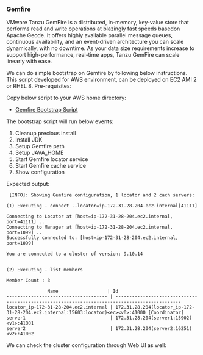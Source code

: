 
### Gemfire
VMware Tanzu GemFire is a distributed, in-memory, key-value store that performs read and write operations at blazingly fast speeds basedon Apache Geode. It offers highly available parallel message queues, continuous availability, and an event-driven architecture you can scale dynamically, with no downtime. As your data size requirements increase to support high-performance, real-time apps, Tanzu GemFire can scale linearly with ease.

We can do  simple bootstrap on Gemfire by following below instructions. This script developed for AWS environment, can be deployed on EC2 AMI 2 or RHEL 8.
Pre-requisites:


Copy below script to your AWS home directory:
  - [Gemfire Bootstrap Script](gemfireBootstrap.sh)

The bootstrap script will run below events:
1. Cleanup precious install
2. Install JDK
3. Setup Gemfire path
4. Setup JAVA_HOME
5. Start Gemfire locator service
6. Start Gemfire cache service
7. Show configuration


Expected output:

```
 [INFO]: Showing Gemfire configuration, 1 locator and 2 cach servers:

(1) Executing - connect --locator=ip-172-31-28-204.ec2.internal[41111]

Connecting to Locator at [host=ip-172-31-28-204.ec2.internal, port=41111] ..
Connecting to Manager at [host=ip-172-31-28-204.ec2.internal, port=1099] ..
Successfully connected to: [host=ip-172-31-28-204.ec2.internal, port=1099]

You are connected to a cluster of version: 9.10.14


(2) Executing - list members

Member Count : 3

               Name                  | Id
------------------------------------- | ----------------------------------------------------------------------------------------------
locator_ip-172-31-28-204.ec2.internal | 172.31.28.204(locator_ip-172-31-28-204.ec2.internal:15603:locator)<ec><v0>:41000 [Coordinator]
server1                               | 172.31.28.204(server1:15902)<v1>:41001
server2                               | 172.31.28.204(server2:16251)<v2>:41002
```

  
We can check the cluster configuration through Web UI as well:
  
